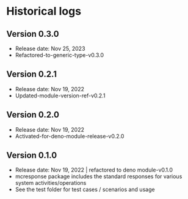 # Historical logs

## Version 0.3.0

- Release date: Nov 25, 2023
- Refactored-to-generic-type-v0.3.0

## Version 0.2.1

- Release date: Nov 19, 2022
- Updated-module-version-ref-v0.2.1

## Version 0.2.0

- Release date: Nov 19, 2022
- Activated-for-deno-module-release-v0.2.0

## Version 0.1.0

- Release date: Nov 19, 2022 | refactored to deno module-v0.1.0
- mcresponse package includes the standard responses for various system
  activities/operations
- See the test folder for test cases / scenarios and usage
